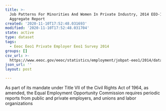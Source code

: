 ```yaml
---
title: >-
  Job Patterns For Minorities And Women In Private Industry, 2014 EEO-1 National
  Aggregate Report
created: '2020-11-10T17:52:48.031693'
modified: '2020-11-10T17:52:48.031704'
state: active
type: dataset
tags:
  - Eeoc Eeo1 Private Employer Eeo1 Survey 2014
groups: []
csv_url: >-
  https://www.eeoc.gov/eeoc/statistics/employment/jobpat-eeo1/2014/datasets/year14_us.txt
json_url: ''
layout: post

---
```

As part of its mandate under Title VII of the Civil Rights Act of 1964, as amended, the Equal Employment Opportunity Commission requires periodic reports from public and private employers, and unions and labor organizations 

